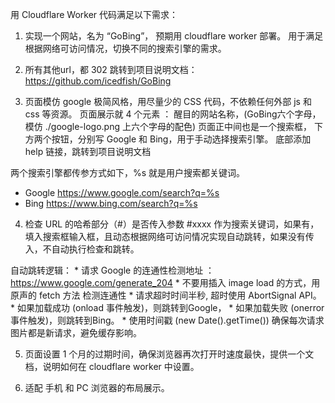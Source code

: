 用 Cloudflare Worker 代码满足以下需求：

1. 实现一个网站，名为 “GoBing”， 预期用 cloudflare worker 部署。 用于满足根据网络可访问情况，切换不同的搜索引擎的需求。

2. 所有其他url，都 302 跳转到项目说明文档： https://github.com/icedfish/GoBing

3. 页面模仿 google 极简风格，用尽量少的 CSS 代码，不依赖任何外部 js 和 css 等资源。
页面展示就 4 个元素 ：
  醒目的网站名称，(GoBing六个字母，模仿 ./google-logo.png 上六个字母的配色)
  页面正中间也是一个搜索框，
  下方两个按钮，分别写 Google 和 Bing，用于手动选择搜索引擎。
  底部添加 help 链接，跳转到项目说明文档

  两个搜索引擎都传参方式如下，%s 就是用户搜索都关键词。
   * Google https://www.google.com/search?q=%s
   * Bing https://www.bing.com/search?q=%s

4. 检查 URL 的哈希部分（#）是否传入参数 #xxxx 作为搜索关键词，如果有，填入搜索框输入框，且动态根据网络可访问情况实现自动跳转，如果没有传入，不自动执行检查和跳转。

  自动跳转逻辑：
    * 请求 Google 的连通性检测地址 ： https://www.google.com/generate_204
    * 不要用插入 image load 的方式，用原声的 fetch 方法 检测连通性
    * 请求超时时间半秒, 超时使用 AbortSignal API。
    * 如果加载成功 (onload 事件触发)，则跳转到Google，
    * 如果加载失败 (onerror 事件触发)，则跳转到Bing。
    * 使用时间戳 (new Date().getTime()) 确保每次请求图片都是新请求，避免缓存影响。

5. 页面设置 1 个月的过期时间，确保浏览器再次打开时速度最快，提供一个文档，说明如何在 cloudflare worker 中设置。

6. 适配 手机 和 PC 浏览器的布局展示。

